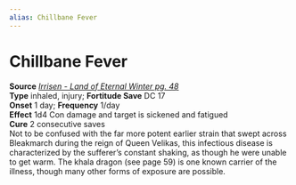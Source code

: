 ```yaml
---
alias: Chillbane Fever
---
```


# Chillbane Fever

**Source** [_Irrisen - Land of Eternal Winter pg. 48_](http://paizo.com/products/btpy8w7f?Pathfinder-Campaign-Setting-Irrisen-Land-of-Eternal-Winter)  
**Type** inhaled, injury; **Fortitude Save** DC 17  
**Onset** 1 day; **Frequency** 1/day  
**Effect** 1d4 Con damage and target is sickened and fatigued  
**Cure** 2 consecutive saves  
Not to be confused with the far more potent earlier strain that swept across Bleakmarch during the reign of Queen Velikas, this infectious disease is characterized by the sufferer’s constant shaking, as though he were unable to get warm. The khala dragon (see page 59) is one known carrier of the illness, though many other forms of exposure are possible.
